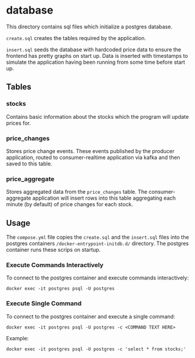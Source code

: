 # database

This directory contains sql files which initialize a postgres database.

`create.sql` creates the tables required by the application.

`insert.sql` seeds the database with hardcoded price data to ensure the frontend has pretty graphs on start up. Data is inserted with timestamps to simulate the application having been running from some time before start up.

## Tables

### stocks

Contains basic information about the stocks which the program will update prices for.

### price_changes

Stores price change events. These events published by the producer application, routed to consumer-realtime application via kafka and then saved to this table.

### price_aggregate

Stores aggregated data from the `price_changes` table. The consumer-aggregate application will insert rows into this table aggregating each minute (by default) of price changes for each stock.


## Usage

The `compose.yml` file copies the `create.sql` and the `insert.sql` files into the postgres containers `/docker-entrypoint-initdb.d/` directory. The postgres container runs these scrips on startup.

### Execute Commands Interactively
To connect to the postgres container and execute commands interactively: 

```
docker exec -it postgres psql -U postgres
```

### Execute Single Command

To connect to the postgres container and execute a single command: 

```
docker exec -it postgres psql -U postgres -c <COMMAND TEXT HERE>
```

Example: 

```
docker exec -it postgres psql -U postgres -c 'select * from stocks;'
```